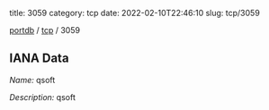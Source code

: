 title: 3059
category: tcp
date: 2022-02-10T22:46:10
slug: tcp/3059

[portdb](/) / [tcp](/category/tcp.html) / 3059


## IANA Data

_Name:_ qsoft

_Description:_ qsoft


